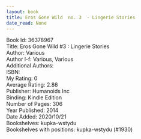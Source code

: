 ```yaml
---
layout: book
title: Eros Gone Wild  no. 3  - Lingerie Stories
date_read: None
---
```


Book Id: 36378967<br />
Title: Eros Gone Wild #3 : Lingerie Stories<br />
Author: Various<br />
Author l-f: Various, Various<br />
Additional Authors: <br />
ISBN: <br />
My Rating: 0<br />
Average Rating: 2.86<br />
Publisher: Humanoids Inc<br />
Binding: Kindle Edition<br />
Number of Pages: 306<br />
Year Published: 2014<br />
Date Added: 2020/10/21<br />
Bookshelves: kupka-wstydu<br />
Bookshelves with positions: kupka-wstydu (#1930)<br />

